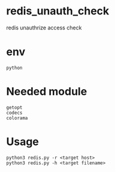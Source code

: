 # redis_unauth_check
redis unauthrize access check

# env
    python 
# Needed module
    getopt 
    codecs
    colorama

# Usage
    python3 redis.py -r <target host>  
    python3 redis.py -h <target filename> 
